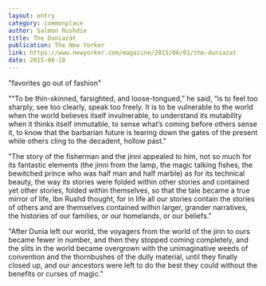```yaml
---
layout: entry
category: commonplace
author: Salmon Rushdie
title: The Duniazát
publication: The New Yorker
link: https://www.newyorker.com/magazine/2015/06/01/the-duniazat
date: 2015-06-10
---
```

"favorites go out of fashion"
 
"“To be thin-skinned, farsighted, and loose-tongued,” he said, “is to feel too sharply, see too clearly, speak too freely. It is to be vulnerable to the world when the world believes itself invulnerable, to understand its mutability when it thinks itself immutable, to sense what’s coming before others sense it, to know that the barbarian future is tearing down the gates of the present while others cling to the decadent, hollow past."

"The story of the fisherman and the jinni appealed to him, not so much for its fantastic elements (the jinni from the lamp, the magic talking fishes, the bewitched prince who was half man and half marble) as for its technical beauty, the way its stories were folded within other stories and contained yet other stories, folded within themselves, so that the tale became a true mirror of life, Ibn Rushd thought, for in life all our stories contain the stories of others and are themselves contained within larger, grander narratives, the histories of our families, or our homelands, or our beliefs."

"After Dunia left our world, the voyagers from the world of the jinn to ours became fewer in number, and then they stopped coming completely, and the slits in the world became overgrown with the unimaginative weeds of convention and the thornbushes of the dully material, until they finally closed up, and our ancestors were left to do the best they could without the benefits or curses of magic."